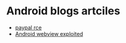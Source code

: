 # Android blogs artciles

- [paypal rce](https://labs.f-secure.com/advisories/paypal-remote-code-execution/)
- [Android webview exploited](http://www.nuckingfoob.me/android-webview-csp-iframe-sandbox-bypass/index.html) 
